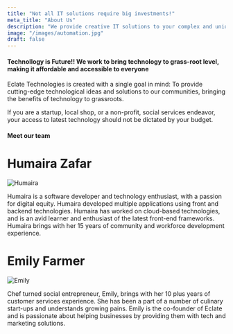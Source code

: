 ```yaml
---
title: "Not all IT solutions require big investments!"
meta_title: "About Us"
description: "We provide creative IT solutions to your complex and unique needs, based on your budget"
image: "/images/automation.jpg"
draft: false
---
```


#### Technollogy is Future!! We work to bring technology to grass-root level, making it affordable and accessible to everyone


Eclate Technologies is created with a single goal in mind: To provide cutting-edge technological ideas and solutions to our communities, bringing the benefits of technology to grassroots. 

If you are a startup, local shop, or a non-profit, social services endeavor, your access to latest technology should not be dictated by your budget. 

#### Meet our team

# Humaira Zafar

![Humaira](/images/client/humaira.png)


Humaira is a software developer and technology enthusiast, with a passion for digital equity. Humaira developed multiple applications using front and backend technologies. Humaira has worked on cloud-based technologies, and is an avid learner and enthusiast of the latest front-end frameworks. Humaira brings with her 15 years of community and workforce development experience.

# Emily Farmer
![Emily](/images/client/emily.png)

Chef turned social entrepreneur, Emily, brings with her 10 plus years of customer services experience. She has been a part of a number of culinary start-ups and understands growing pains. Emily is the co-founder of Eclate and is passionate about helping businesses by providing them with tech and marketing solutions. 
